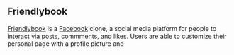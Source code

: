 ## Friendlybook

[Friendlybook](https://friendly-book.herokuapp.com/#/) is a [Facebook](https://www.facebook.com/) clone, a social media platform for people to interact via posts, commments, and likes. Users are able to customize their personal page with a profile picture and 
